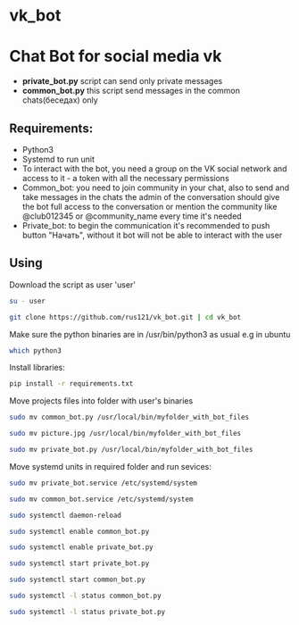 # vk_bot
# Chat Bot for social media vk
- **private_bot.py** script can send only private messages 
- **common_bot.py** this script send messages in the common chats(беседах) only
## Requirements:
- Python3
- Systemd to run unit
- To interact with the bot, you need a group on the VK social network and access to it - a token with all the necessary permissions
- Common_bot: you need to join community in your chat, also to send and take messages in the chats the admin of the conversation should give the bot full access to the conversation or mention the community like @club012345 or @community_name every time  it's needed
- Private_bot: to begin the communication it's recommended to push button "Начать", without it bot will not be able to interact with the user
## Using
Download the script as user 'user'
```bash
su - user 
```
```bash
git clone https://github.com/rus121/vk_bot.git | cd vk_bot
```
Make sure the python binaries are in /usr/bin/python3 as usual e.g in ubuntu 
```bash
which python3
```
Install libraries:
```bash
pip install -r requirements.txt
```
Move projects files into folder with user's binaries
```bash
sudo mv common_bot.py /usr/local/bin/myfolder_with_bot_files
```
```bash
sudo mv picture.jpg /usr/local/bin/myfolder_with_bot_files
```
```bash
sudo mv private_bot.py /usr/local/bin/myfolder_with_bot_files
```
Move systemd units in required folder and run sevices:
```bash
sudo mv private_bot.service /etc/systemd/system
```
```bash
sudo mv common_bot.service /etc/systemd/system
```
```bash
sudo systemctl daemon-reload
```
```bash
sudo systemctl enable common_bot.py
```
```bash
sudo systemctl enable private_bot.py
```
```bash
sudo systemctl start private_bot.py
```
```bash
sudo systemctl start common_bot.py
```
```bash
sudo systemctl -l status common_bot.py
```
```bash
sudo systemctl -l status private_bot.py
```
